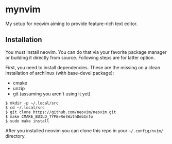 # mynvim

My setup for neovim aiming to provide feature-rich text editor.

## Installation

You must install neovim. You can do that via your favorite package manager or building it directly from source.
Following steps are for latter option.

First, you need to install dependencies. These are the missing on a clean installation of archlinux (with base-devel package):

- cmake
- unzip
- git (assuming you aren't using it yet)

```
$ mkdir -p ~/.local/src
$ cd ~/.local/src
$ git clone https://github.com/neovim/neovim.git
$ make CMAKE_BUILD_TYPE=RelWithDebInfo
$ sudo make install
```

After you installed neovim you can clone this repo in your `~/.config/nvim/` directory.
